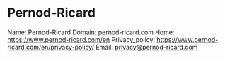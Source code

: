 
# Pernod-Ricard

Name: Pernod-Ricard
Domain: pernod-ricard.com
Home: https://www.pernod-ricard.com/en
Privacy_policy: https://www.pernod-ricard.com/en/privacy-policy/
Email: privacy@pernod-ricard.com
